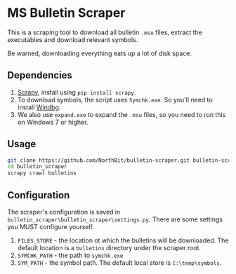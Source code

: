 # MS Bulletin Scraper

This is a scraping tool to download all bulletin `.msu` files, extract the executables and download relevant symbols.

Be warned, downloading everything eats up a lot of disk space.

## Dependencies

1. [Scrapy](http://scrapy.org/), install using `pip install scrapy`.
1. To download symbols, the script uses `Symchk.exe`. So you'll need to install [Windbg](https://msdn.microsoft.com/en-us/windows/hardware/hh852365.aspx).
1. We also use `expand.exe` to expand the `.msu` files, so you need to run this on Windows 7 or higher.


## Usage

```bash
git clone https://github.com/NorthBit/bulletin-scraper.git bulletin-scraper
cd bulletin_scraper
scrapy crawl bulletins
```


## Configuration

The scraper's configuration is saved in `bulletin_scraper\bulletin_scraper\settings.py`. There are some settings you MUST configure yourself.

1. `FILES_STORE` - the location ot which the bulletins will be downloaded. The default location is a `bulletins` directory under the scraper root.
1. `SYMCHK_PATH` - the path to `symchk.exe`
1. `SYM_PATH` - the symbol path. The default local store is `C:\temp\symbols`.